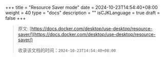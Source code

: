 +++
title = "Resource Saver mode"
date = 2024-10-23T14:54:40+08:00
weight = 40
type = "docs"
description = ""
isCJKLanguage = true
draft = false
+++

> 原文: [https://docs.docker.com/desktop/use-desktop/resource-saver/](https://docs.docker.com/desktop/use-desktop/resource-saver/)
>
> 收录该文档的时间：`2024-10-23T14:54:40+08:00`
